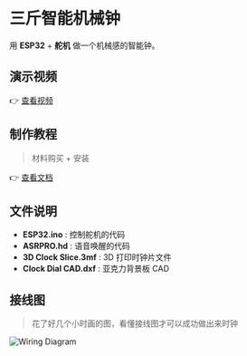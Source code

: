 # 三斤智能机械钟

用 **ESP32** + **舵机** 做一个机械感的智能钟。

## 演示视频

👉 <a href="https://res.4p.io/time/video.mp4" target="_blank">查看视频</a>

## 制作教程

> 材料购买 + 安装

👉 <a href="https://mp.weixin.qq.com/s/AsMNsmtuo1j1VLAA3zim8A" target="_blank">查看文档</a>

## 文件说明

- **ESP32.ino** : 控制舵机的代码  
- **ASRPRO.hd** : 语音唤醒的代码  
- **3D Clock Slice.3mf** : 3D 打印时钟片文件  
- **Clock Dial CAD.dxf** : 亚克力背景板 CAD

## 接线图

> 花了好几个小时画的图，看懂接线图才可以成功做出来时钟

![Wiring Diagram](Wiring_Diagram.png)
